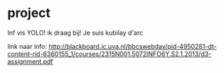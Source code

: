 project
=======

Inf vis 
YOLO!
ik draag bij!
Je suis kubilay d'arc

link naar info: http://blackboard.ic.uva.nl/bbcswebdav/pid-4950281-dt-content-rid-6360155_1/courses/2315N001.5072INFO6Y.S2.1.2013/d3-assignment.pdf
